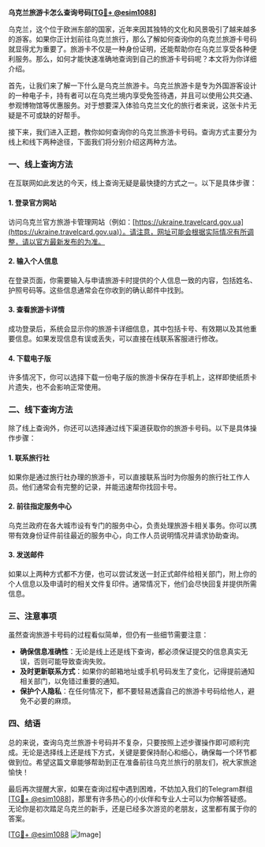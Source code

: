**乌克兰旅游卡怎么查询号码[[TG💪+ @esim1088](https://t.me/s/esim1088)]**

乌克兰，这个位于欧洲东部的国家，近年来因其独特的文化和风景吸引了越来越多的游客。如果你正计划前往乌克兰旅行，那么了解如何查询你的乌克兰旅游卡号码就显得尤为重要了。旅游卡不仅是一种身份证明，还能帮助你在乌克兰享受各种便利服务。那么，如何才能快速准确地查询到自己的旅游卡号码呢？本文将为你详细介绍。

首先，让我们来了解一下什么是乌克兰旅游卡。乌克兰旅游卡是专为外国游客设计的一种电子卡，持有者可以在乌克兰境内享受免签待遇，并且可以使用公共交通、参观博物馆等优惠服务。对于想要深入体验乌克兰文化的旅行者来说，这张卡片无疑是不可或缺的好帮手。

接下来，我们进入正题，教你如何查询你的乌克兰旅游卡号码。查询方式主要分为线上和线下两种途径，下面我们将分别介绍这两种方法。

### **一、线上查询方法**

在互联网如此发达的今天，线上查询无疑是最快捷的方式之一。以下是具体步骤：

#### **1. 登录官方网站**
访问乌克兰官方旅游卡管理网站（例如：[https://ukraine.travelcard.gov.ua](https://ukraine.travelcard.gov.ua)）。请注意，网址可能会根据实际情况有所调整，请以官方最新发布的为准。

#### **2. 输入个人信息**
在登录页面，你需要输入与申请旅游卡时提供的个人信息一致的内容，包括姓名、护照号码等。这些信息通常会在你收到的确认邮件中找到。

#### **3. 查看旅游卡详情**
成功登录后，系统会显示你的旅游卡详细信息，其中包括卡号、有效期以及其他重要信息。如果发现信息有误或丢失，可以直接在线联系客服进行修改。

#### **4. 下载电子版**
许多情况下，你可以选择下载一份电子版的旅游卡保存在手机上，这样即使纸质卡片遗失，也不会影响正常使用。

### **二、线下查询方法**

除了线上查询外，你还可以选择通过线下渠道获取你的旅游卡号码。以下是具体操作步骤：

#### **1. 联系旅行社**
如果你是通过旅行社办理的旅游卡，可以直接联系当时为你服务的旅行社工作人员。他们通常会有完整的记录，并能迅速帮你找回卡号。

#### **2. 前往指定服务中心**
乌克兰政府在各大城市设有专门的服务中心，负责处理旅游卡相关事务。你可以携带有效身份证件前往最近的服务中心，向工作人员说明情况并请求协助查询。

#### **3. 发送邮件**
如果以上两种方式都不方便，也可以尝试发送一封正式邮件给相关部门，附上你的个人信息以及申请时的相关文件复印件。通常情况下，他们会尽快回复并提供所需信息。

### **三、注意事项**

虽然查询旅游卡号码的过程看似简单，但仍有一些细节需要注意：

- **确保信息准确性**：无论是线上还是线下查询，都必须保证提交的信息真实无误，否则可能导致查询失败。
- **及时更新联系方式**：如果你的邮箱地址或手机号码发生了变化，记得提前通知相关部门，以免错过重要的通知。
- **保护个人隐私**：在任何情况下，都不要轻易透露自己的旅游卡号码给他人，避免不必要的麻烦。

### **四、结语**

总的来说，查询乌克兰旅游卡号码并不复杂，只要按照上述步骤操作即可顺利完成。无论是选择线上还是线下方式，关键是要保持耐心和细心，确保每一个环节都做到位。希望这篇文章能够帮助到正在准备前往乌克兰旅行的朋友们，祝大家旅途愉快！

最后再次提醒大家，如果在查询过程中遇到困难，不妨加入我们的Telegram群组[[TG💪+ @esim1088](https://t.me/s/esim1088)]，那里有许多热心的小伙伴和专业人士可以为你解答疑惑。无论你是初次踏足乌克兰的新手，还是已经多次游览的老朋友，这里都有属于你的答案。

[[TG💪+ @esim1088](https://t.me/s/esim1088) ![Image](https://i.postimg.cc/4NQfJmqS/Snipaste-2025-05-13-00-14-12.png)]